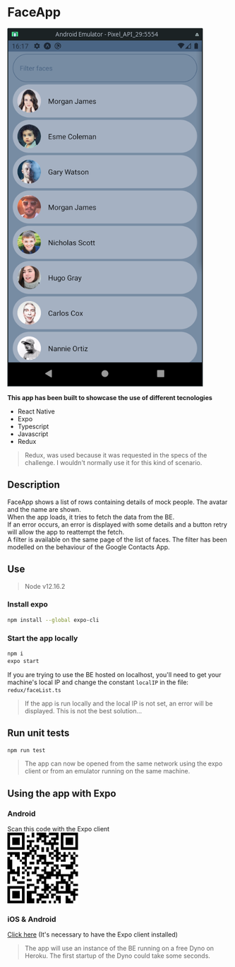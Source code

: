 # FaceApp

<img src="./readme-assets/app-preview.png" title="ExpoQR">

**This app has been built to showcase the use of different tecnologies**
- React Native
- Expo
- Typescript
- Javascript
- Redux

>Redux, was used because it was requested in the specs of the challenge. I wouldn't normally use it for this kind of scenario.

## Description
FaceApp shows a list of rows containing details of mock people. The avatar and the name are shown.  
When the app loads, it tries to fetch the data from the BE.  
If an error occurs, an error is displayed with some details and a button retry will allow the app to reattempt the fetch.  
A filter is available on the same page of the list of faces. The filter has been modelled on the behaviour of the Google Contacts App.  

## Use
>Node v12.16.2

### Install expo
```bash
npm install --global expo-cli
```

### Start the app locally
```bash
npm i
expo start
```
If you are trying to use the BE hosted on localhost, you'll need to get your machine's local IP and change the constant `localIP` in the file: `redux/faceList.ts`

>If the app is run locally and the local IP is not set, an error will be displayed. This is not the best solution...

## Run unit tests
```bash
npm run test
```

>The app can now be opened from the same network using the expo client or from an emulator running on the same machine.

## Using the app with Expo


### Android
Scan this code with the Expo client  
<img src="./readme-assets/expo-qr.png" title="ExpoQR">

### iOS & Android
<a href="https://expo.io/@iasevoli90/FaceApp">Click here</a> (It's necessary to have the Expo client installed)


>The app will use an instance of the BE running on a free Dyno on Heroku. The first startup of the Dyno could take some seconds.